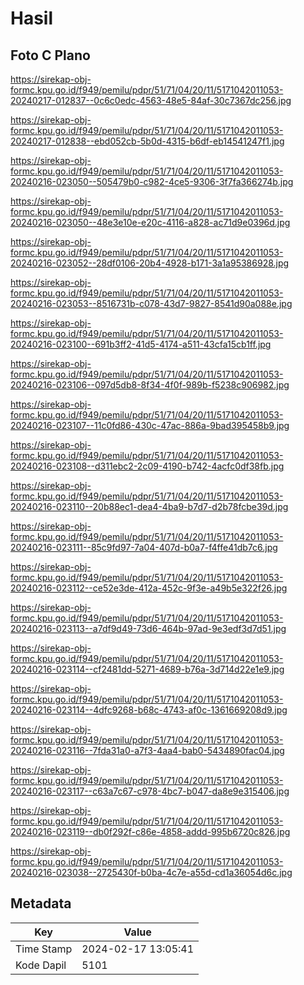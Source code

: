 # Hasil

## Foto C Plano

https://sirekap-obj-formc.kpu.go.id/f949/pemilu/pdpr/51/71/04/20/11/5171042011053-20240217-012837--0c6c0edc-4563-48e5-84af-30c7367dc256.jpg

https://sirekap-obj-formc.kpu.go.id/f949/pemilu/pdpr/51/71/04/20/11/5171042011053-20240217-012838--ebd052cb-5b0d-4315-b6df-eb14541247f1.jpg

https://sirekap-obj-formc.kpu.go.id/f949/pemilu/pdpr/51/71/04/20/11/5171042011053-20240216-023050--505479b0-c982-4ce5-9306-3f7fa366274b.jpg

https://sirekap-obj-formc.kpu.go.id/f949/pemilu/pdpr/51/71/04/20/11/5171042011053-20240216-023050--48e3e10e-e20c-4116-a828-ac71d9e0396d.jpg

https://sirekap-obj-formc.kpu.go.id/f949/pemilu/pdpr/51/71/04/20/11/5171042011053-20240216-023052--28df0106-20b4-4928-b171-3a1a95386928.jpg

https://sirekap-obj-formc.kpu.go.id/f949/pemilu/pdpr/51/71/04/20/11/5171042011053-20240216-023053--8516731b-c078-43d7-9827-8541d90a088e.jpg

https://sirekap-obj-formc.kpu.go.id/f949/pemilu/pdpr/51/71/04/20/11/5171042011053-20240216-023100--691b3ff2-41d5-4174-a511-43cfa15cb1ff.jpg

https://sirekap-obj-formc.kpu.go.id/f949/pemilu/pdpr/51/71/04/20/11/5171042011053-20240216-023106--097d5db8-8f34-4f0f-989b-f5238c906982.jpg

https://sirekap-obj-formc.kpu.go.id/f949/pemilu/pdpr/51/71/04/20/11/5171042011053-20240216-023107--11c0fd86-430c-47ac-886a-9bad395458b9.jpg

https://sirekap-obj-formc.kpu.go.id/f949/pemilu/pdpr/51/71/04/20/11/5171042011053-20240216-023108--d311ebc2-2c09-4190-b742-4acfc0df38fb.jpg

https://sirekap-obj-formc.kpu.go.id/f949/pemilu/pdpr/51/71/04/20/11/5171042011053-20240216-023110--20b88ec1-dea4-4ba9-b7d7-d2b78fcbe39d.jpg

https://sirekap-obj-formc.kpu.go.id/f949/pemilu/pdpr/51/71/04/20/11/5171042011053-20240216-023111--85c9fd97-7a04-407d-b0a7-f4ffe41db7c6.jpg

https://sirekap-obj-formc.kpu.go.id/f949/pemilu/pdpr/51/71/04/20/11/5171042011053-20240216-023112--ce52e3de-412a-452c-9f3e-a49b5e322f26.jpg

https://sirekap-obj-formc.kpu.go.id/f949/pemilu/pdpr/51/71/04/20/11/5171042011053-20240216-023113--a7df9d49-73d6-464b-97ad-9e3edf3d7d51.jpg

https://sirekap-obj-formc.kpu.go.id/f949/pemilu/pdpr/51/71/04/20/11/5171042011053-20240216-023114--cf2481dd-5271-4689-b76a-3d714d22e1e9.jpg

https://sirekap-obj-formc.kpu.go.id/f949/pemilu/pdpr/51/71/04/20/11/5171042011053-20240216-023114--4dfc9268-b68c-4743-af0c-1361669208d9.jpg

https://sirekap-obj-formc.kpu.go.id/f949/pemilu/pdpr/51/71/04/20/11/5171042011053-20240216-023116--7fda31a0-a7f3-4aa4-bab0-5434890fac04.jpg

https://sirekap-obj-formc.kpu.go.id/f949/pemilu/pdpr/51/71/04/20/11/5171042011053-20240216-023117--c63a7c67-c978-4bc7-b047-da8e9e315406.jpg

https://sirekap-obj-formc.kpu.go.id/f949/pemilu/pdpr/51/71/04/20/11/5171042011053-20240216-023119--db0f292f-c86e-4858-addd-995b6720c826.jpg

https://sirekap-obj-formc.kpu.go.id/f949/pemilu/pdpr/51/71/04/20/11/5171042011053-20240216-023038--2725430f-b0ba-4c7e-a55d-cd1a36054d6c.jpg


## Metadata

| Key        | Value               |
| ---------- | ------------------- |
| Time Stamp | 2024-02-17 13:05:41 |
| Kode Dapil | 5101                |



